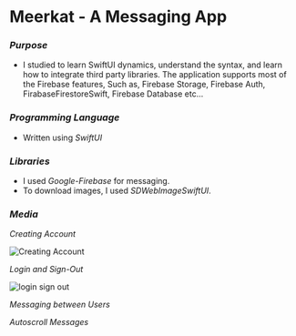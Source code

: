 Meerkat - A Messaging App
=========================
### *Purpose*
* I studied to learn SwiftUI dynamics, understand the syntax, and learn how to integrate third party libraries. The application supports most of the Firebase features, Such as, Firebase Storage, Firebase Auth, FirabaseFirestoreSwift, Firebase Database etc... 


### *Programming Language*


* Written using *SwiftUI*

### *Libraries*

* I used *Google-Firebase* for messaging.
* To download images, I used *SDWebImageSwiftUI*.

### *Media*

*Creating Account*

![Creating Account](https://user-images.githubusercontent.com/96817224/170100865-732784ea-6b00-4ca0-b3cd-deafb551695d.gif)

*Login and Sign-Out*

![login sign out](https://user-images.githubusercontent.com/96817224/170101062-0f686667-f46c-4d61-aa81-dfe580212e7a.gif)

*Messaging between Users*

*Autoscroll Messages*


